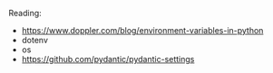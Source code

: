 

Reading:
- https://www.doppler.com/blog/environment-variables-in-python
- dotenv
- os
- https://github.com/pydantic/pydantic-settings
